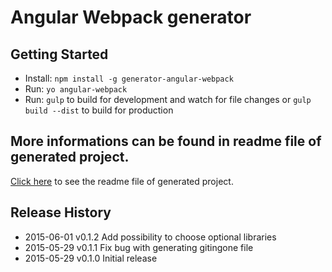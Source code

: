 # Angular Webpack generator

## Getting Started

* Install: `npm install -g generator-angular-webpack`
* Run: `yo angular-webpack`
* Run: `gulp` to build for development and watch for file changes or `gulp build --dist` to build for production

## More informations can be found in readme file of generated project.
[Click here](https://github.com/KarolAltamirano/generator-angular-webpack/blob/master/app/templates/README.md) to see the readme file of generated project.

## Release History
* 2015-06-01 v0.1.2 Add possibility to choose optional libraries
* 2015-05-29 v0.1.1 Fix bug with generating gitingone file
* 2015-05-29 v0.1.0 Initial release
